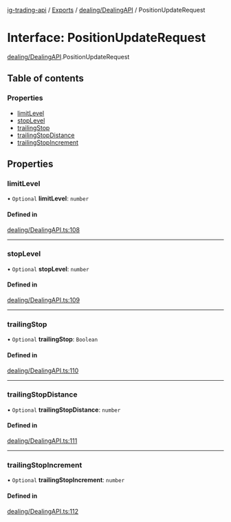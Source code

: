 [ig-trading-api](../README.md) / [Exports](../modules.md) / [dealing/DealingAPI](../modules/dealing_DealingAPI.md) / PositionUpdateRequest

# Interface: PositionUpdateRequest

[dealing/DealingAPI](../modules/dealing_DealingAPI.md).PositionUpdateRequest

## Table of contents

### Properties

- [limitLevel](dealing_DealingAPI.PositionUpdateRequest.md#limitlevel)
- [stopLevel](dealing_DealingAPI.PositionUpdateRequest.md#stoplevel)
- [trailingStop](dealing_DealingAPI.PositionUpdateRequest.md#trailingstop)
- [trailingStopDistance](dealing_DealingAPI.PositionUpdateRequest.md#trailingstopdistance)
- [trailingStopIncrement](dealing_DealingAPI.PositionUpdateRequest.md#trailingstopincrement)

## Properties

### limitLevel

• `Optional` **limitLevel**: `number`

#### Defined in

[dealing/DealingAPI.ts:108](https://github.com/bennycode/ig-trading-api/blob/98182c7/src/dealing/DealingAPI.ts#L108)

---

### stopLevel

• `Optional` **stopLevel**: `number`

#### Defined in

[dealing/DealingAPI.ts:109](https://github.com/bennycode/ig-trading-api/blob/98182c7/src/dealing/DealingAPI.ts#L109)

---

### trailingStop

• `Optional` **trailingStop**: `Boolean`

#### Defined in

[dealing/DealingAPI.ts:110](https://github.com/bennycode/ig-trading-api/blob/98182c7/src/dealing/DealingAPI.ts#L110)

---

### trailingStopDistance

• `Optional` **trailingStopDistance**: `number`

#### Defined in

[dealing/DealingAPI.ts:111](https://github.com/bennycode/ig-trading-api/blob/98182c7/src/dealing/DealingAPI.ts#L111)

---

### trailingStopIncrement

• `Optional` **trailingStopIncrement**: `number`

#### Defined in

[dealing/DealingAPI.ts:112](https://github.com/bennycode/ig-trading-api/blob/98182c7/src/dealing/DealingAPI.ts#L112)
